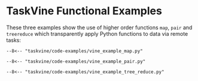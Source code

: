 # TaskVine Functional Examples

These three examples show the use of higher order functions
`map`, `pair` and `treereduce` which transparently apply
Python functions to data via remote tasks:

```
--8<-- "taskvine/code-examples/vine_example_map.py"
```

```
--8<-- "taskvine/code-examples/vine_example_pair.py"
```

```
--8<-- "taskvine/code-examples/vine_example_tree_reduce.py"
```
